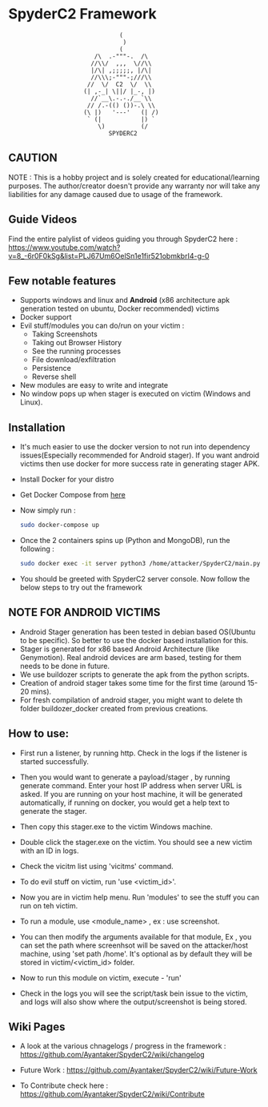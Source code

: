 # SpyderC2 Framework

					               (
					                )
					               (
					        /\  .-"""-.  /\
					       //\\/  ,,,  \//\\
					       |/\| ,;;;;;, |/\|
					       //\\\;-"""-;///\\
					      //  \/  C2  \/  \\
					     (| ,-_| \||/ |_-, |)
					       //`__\.-.-./__`\\
					      // /.-(() ())-.\ \\
					     (\ |)   '---'   (| /)
					      ` (|           |) `
					         \)          (/
					            SPYDERC2

## CAUTION

NOTE : This is a hobby project and is solely created for educational/learning purposes. The author/creator doesn't provide any warranty nor will take any liabilities for any damage caused due to usage of the framework.

## Guide Videos

Find the entire palylist of videos guiding you through SpyderC2 here : https://www.youtube.com/watch?v=8_-6r0F0kSg&list=PLJ67Um6OelSn1e1fir521obmkbrI4-g-0

## Few notable features

- Supports windows and linux and **Android** (x86 architecture apk generation tested on ubuntu, Docker recommended) victims
- Docker support
- Evil stuff/modules you can do/run on your victim :
	- Taking Screenshots
	- Taking out Browser History
	- See the running processes
	- File download/exfiltration
	- Persistence
	- Reverse shell
- New modules are easy to write and integrate
- No window pops up when stager is executed on victim (Windows and Linux).


## Installation

- It's much easier to use the docker version to not run into dependency issues(Especially recommended for Android stager). If you want android victims then use docker for more success rate in generating stager APK.
- Install Docker for your distro
- Get Docker Compose from [here](https://docs.docker.com/compose/install/)
- Now simply run :

	```bash
	sudo docker-compose up
	```
- Once the 2 containers spins up (Python and MongoDB), run the following :

	```bash
	sudo docker exec -it server python3 /home/attacker/SpyderC2/main.py
	````

- You should be greeted with SpyderC2 server console. Now follow the below steps to try out the framework

## NOTE FOR ANDROID VICTIMS
- Android Stager generation has been tested in debian based OS(Ubuntu to be specific). So better to use the docker based installation for this.
- Stager is generated for x86 based Android Architecture (like Genymotion). Real android devices are arm based, testing for them needs to be done in future.
- We use buildozer scripts to generate the apk from the python scripts.
- Creation of android stager takes some time for the first time (around 15-20 mins).
- For fresh compilation of android stager, you might want to delete th folder buildozer_docker created from previous creations.

## How to use:

- First run a listener, by running http. Check in the logs if the listener is started successfully.

- Then you would want to generate a payload/stager , by running generate command. Enter your host IP address when server URL is asked. If you are running on your host machine, it will be generated automatically, if running on docker, you would get a help text to generate the stager.

- Then copy this stager.exe to the victim Windows machine.

- Double click the stager.exe on the victim. You should see a new victim with an ID in logs.

- Check the vicitm list using 'vicitms' command.

- To do evil stuff on victim, run 'use <victim_id>'.

- Now you are in victim help menu. Run 'modules' to see the stuff you can run on teh victim.

- To run a module, use <module_name> , ex : use screenshot.

- You can then modify the arguments available for that module, Ex , you can set the path where screenhsot will be saved on the attacker/host machine, using 'set path /home'. It's optional as by default they will be stored in victim/<victim_id> folder.

- Now to run this module on victim, execute - 'run'

- Check in the logs you will see the script/task bein issue to the victim, and logs will also show where the output/screenshot is being stored.



## Wiki Pages

- A look at the various chnagelogs / progress in the framework : https://github.com/Ayantaker/SpyderC2/wiki/changelog

- Future Work : https://github.com/Ayantaker/SpyderC2/wiki/Future-Work
- To Contribute check here : https://github.com/Ayantaker/SpyderC2/wiki/Contribute
